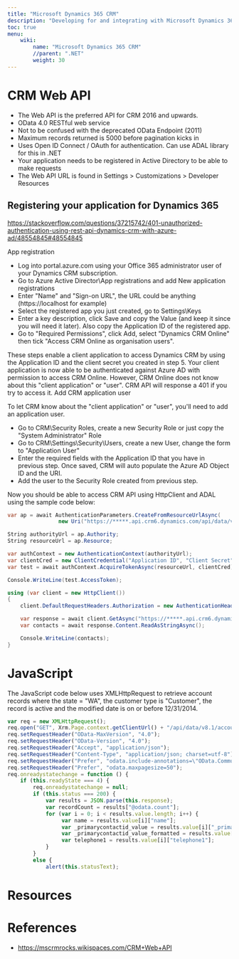 ```yaml
---
title: "Microsoft Dynamics 365 CRM"
description: "Developing for and integrating with Microsoft Dynamics 365 CRM"
toc: true
menu:
    wiki:
        name: "Microsoft Dynamics 365 CRM"
        //parent: ".NET"
        weight: 30
---
```


# CRM Web API

* The Web API is the preferred API for CRM 2016 and upwards.
* OData 4.0 RESTful web service
* Not to be confused with the deprecated OData Endpoint (2011)
* Maximum records returned is 5000 before pagination kicks in
* Uses Open ID Connect / OAuth for authentication. Can use ADAL library for this in .NET
* Your application needs to be registered in Active Directory to be able to make requests
* The Web API URL is found in  Settings > Customizations > Developer Resources

## Registering your application for Dynamics 365

https://stackoverflow.com/questions/37215742/401-unauthorized-authentication-using-rest-api-dynamics-crm-with-azure-ad/48554845#48554845

App registration

* Log into portal.azure.com using your Office 365 administrator user of your Dynamics CRM subscription.
* Go to Azure Active Director\App registrations and add New application registrations
* Enter "Name" and "Sign-on URL", the URL could be anything (https://localhost for example)
* Select the registered app you just created, go to Settings\Keys
* Enter a key description, click Save and copy the Value (and keep it since you will need it later). Also copy the Application ID of the registered app.
* Go to "Required Permissions", click Add, select "Dynamics CRM Online" then tick "Access CRM Online as organisation users".

These steps enable a client application to access Dynamics CRM by using the Application ID and the client secret you created in step 5. Your client application is now able to be authenticated against Azure AD with permission to access CRM Online. However, CRM Online does not know about this "client application" or "user". CRM API will response a 401 if you try to access it.
Add CRM application user

To let CRM know about the "client application" or "user", you'll need to add an application user.

* Go to CRM\Security Roles, create a new Security Role or just copy the "System Administrator" Role
* Go to CRM\Settings\Security\Users, create a new User, change the form to "Application User"
* Enter the required fields with the Application ID that you have in previous step. Once saved, CRM will auto populate the Azure AD Object ID and the URI.
* Add the user to the Security Role created from previous step.

Now you should be able to access CRM API using HttpClient and ADAL using the sample code below:

```csharp
var ap = await AuthenticationParameters.CreateFromResourceUrlAsync(
                new Uri("https://*****.api.crm6.dynamics.com/api/data/v9.0/"));

String authorityUrl = ap.Authority;
String resourceUrl = ap.Resource;

var authContext = new AuthenticationContext(authorityUrl);
var clientCred = new ClientCredential("Application ID", "Client Secret");
var test = await authContext.AcquireTokenAsync(resourceUrl, clientCred);

Console.WriteLine(test.AccessToken);

using (var client = new HttpClient())
{
    client.DefaultRequestHeaders.Authorization = new AuthenticationHeaderValue("Bearer", test.AccessToken);

    var response = await client.GetAsync("https://*****.api.crm6.dynamics.com/api/data/v9.0/contacts");
    var contacts = await response.Content.ReadAsStringAsync();

    Console.WriteLine(contacts);
}
```

# JavaScript

The JavaScript code below uses XMLHttpRequest to retrieve account records where the state = "WA", the customer type is "Customer", the record is active and the modified date is on or before 12/31/2014.

```javascript
var req = new XMLHttpRequest();
req.open("GET", Xrm.Page.context.getClientUrl() + "/api/data/v8.1/accounts?$select=name,_primarycontactid_value,telephone1&$filter=address1_stateorprovince eq 'WA' and  customertypecode eq 3 and  statecode eq 0 and  modifiedon le 2014-12-31T08:00:00.000Z&$orderby=name asc&$count=true", true);
req.setRequestHeader("OData-MaxVersion", "4.0");
req.setRequestHeader("OData-Version", "4.0");
req.setRequestHeader("Accept", "application/json");
req.setRequestHeader("Content-Type", "application/json; charset=utf-8");
req.setRequestHeader("Prefer", "odata.include-annotations=\"OData.Community.Display.V1.FormattedValue\"");
req.setRequestHeader("Prefer", "odata.maxpagesize=50");
req.onreadystatechange = function () {
    if (this.readyState === 4) {
        req.onreadystatechange = null;
        if (this.status === 200) {
            var results = JSON.parse(this.response);
            var recordCount = results["@odata.count"];
            for (var i = 0; i < results.value.length; i++) {
                 var name = results.value[i]["name"];
                 var _primarycontactid_value = results.value[i]["_primarycontactid_value"];
                 var _primarycontactid_value_formatted = results.value[i]["_primarycontactid_value@OData.Community.Display.V1.FormattedValue"];
                 var telephone1 = results.value[i]["telephone1"];
            }
        }
        else {
            alert(this.statusText);
```

# Resources

# References

* https://mscrmrocks.wikispaces.com/CRM+Web+API